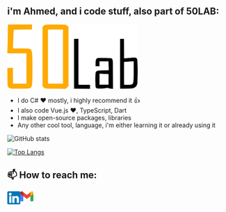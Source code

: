 ## i'm Ahmed, and i code stuff, also part of 50LAB:
<img src="https://raw.githubusercontent.com/rainxh11/rainxh11/master/assets/50lab.svg" width="300">

- I do C# ❤️ mostly, i highly recommend it 👍
- I also code Vue.js ❤️, TypeScript, Dart
- I make open-source packages, libraries
- Any other cool tool, language, i'm either learning it or already using it

![GitHub stats](https://github-readme-stats.vercel.app/api?username=rainxh11&show_icons=true&theme=cobalt)

[![Top Langs](https://github-readme-stats.vercel.app/api/top-langs/?username=rainxh11&layout=compact&langs_count=8)](https://github.com/anuraghazra/github-readme-stats)

## 📫 How to reach me:
[<img align="left" alt="codeSTACKr | LinkedIn" width="30px" src="https://raw.githubusercontent.com/rainxh11/rainxh11/master/assets/linkedin.png" />][linkedin]

[<img align="left" alt="codeSTACKr | Gmail" width="30px" src="https://raw.githubusercontent.com/rainxh11/rainxh11/master/assets/gmail.png" />][gmail]

[linkedin]: https://www.linkedin.com/in/ahmed-chakhoum-4a4821123
[gmail]: mailto:rainxh11@gmail.com
